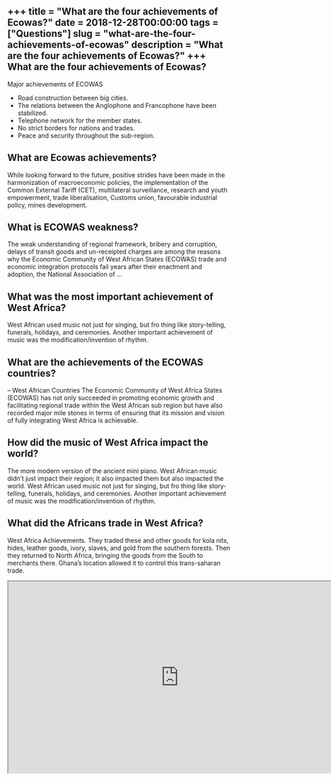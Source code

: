 +++
title = "What are the four achievements of Ecowas?"
date = 2018-12-28T00:00:00
tags = ["Questions"]
slug = "what-are-the-four-achievements-of-ecowas"
description = "What are the four achievements of Ecowas?"
+++
What are the four achievements of Ecowas?
-----------------------------------------

Major achievements of ECOWAS

- Road construction between big cities.
- The relations between the Anglophone and Francophone have been stabilized.
- Telephone network for the member states.
- No strict borders for nations and trades.
- Peace and security throughout the sub-region.

What are Ecowas achievements?
-----------------------------

While looking forward to the future, positive strides have been made in the harmonization of macroeconomic policies, the implementation of the Common External Tariff (CET), multilateral surveillance, research and youth empowerment, trade liberalisation, Customs union, favourable industrial policy, mines development.

What is ECOWAS weakness?
------------------------

The weak understanding of regional framework, bribery and corruption, delays of transit goods and un-receipted charges are among the reasons why the Economic Community of West African States (ECOWAS) trade and economic integration protocols fail years after their enactment and adoption, the National Association of …

What was the most important achievement of West Africa?
-------------------------------------------------------

West African used music not just for singing, but fro thing like story-telling, funerals, holidays, and ceremonies. Another important achievement of music was the modification/invention of rhythm.

What are the achievements of the ECOWAS countries?
--------------------------------------------------

– West African Countries The Economic Community of West Africa States (ECOWAS) has not only succeeded in promoting economic growth and facilitating regional trade within the West African sub region but have also recorded major mile stones in terms of ensuring that its mission and vision of fully integrating West Africa is achievable.

How did the music of West Africa impact the world?
--------------------------------------------------

The more modern version of the ancient mini piano. West African music didn’t just impact their region; it also impacted them but also impacted the world. West African used music not just for singing, but fro thing like story-telling, funerals, holidays, and ceremonies. Another important achievement of music was the modification/invention of rhythm.

What did the Africans trade in West Africa?
-------------------------------------------

West Africa Achievements. They traded these and other goods for kola nits, hides, leather goods, ivory, slaves, and gold from the southern forests. Then they returned to North Africa, bringing the goods from the South to merchants there. Ghana’s location allowed it to control this trans-saharan trade.

<iframe allow="accelerometer; autoplay; clipboard-write; encrypted-media; gyroscope; picture-in-picture" allowfullscreen="" class="__youtube_prefs__  epyt-is-override  no-lazyload" data-no-lazy="1" data-origheight="433" data-origwidth="770" data-skipgform_ajax_framebjll="" height="433" id="_ytid_61287" loading="lazy" src="https://www.youtube.com/embed/_c0cvuAD5jc?enablejsapi=1&autoplay=0&cc_load_policy=0&cc_lang_pref=&iv_load_policy=1&loop=0&modestbranding=0&rel=1&fs=1&playsinline=0&autohide=2&theme=dark&color=red&controls=1&" title="YouTube player" width="770"></iframe>